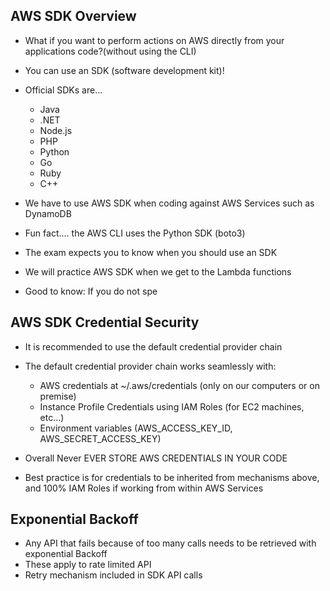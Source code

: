 ## AWS SDK Overview

- What if you want to perform actions on AWS directly from your applications code?(without using the CLI)
- You can use an SDK (software development kit)!
- Official SDKs are...

  - Java
  - .NET
  - Node.js
  - PHP
  - Python
  - Go
  - Ruby
  - C++

- We have to use AWS SDK when coding against AWS Services such as DynamoDB
- Fun fact.... the AWS CLI uses the Python SDK (boto3)
- The exam expects you to know when you should use an SDK
- We will practice AWS SDK when we get to the Lambda functions
- Good to know: If you do not spe

## AWS SDK Credential Security

- It is recommended to use the default credential provider chain
- The default credential provider chain works seamlessly with:

  - AWS credentials at ~/.aws/credentials (only on our computers or on premise)
  - Instance Profile Credentials using IAM Roles (for EC2 machines, etc...)
  - Environment variables (AWS_ACCESS_KEY_ID, AWS_SECRET_ACCESS_KEY)

- Overall Never EVER STORE AWS CREDENTIALS IN YOUR CODE
- Best practice is for credentials to be inherited from mechanisms above, and 100% IAM Roles if working from within AWS Services

## Exponential Backoff

- Any API that fails because of too many calls needs to be retrieved with exponential Backoff
- These apply to rate limited API
- Retry mechanism included in SDK API calls
